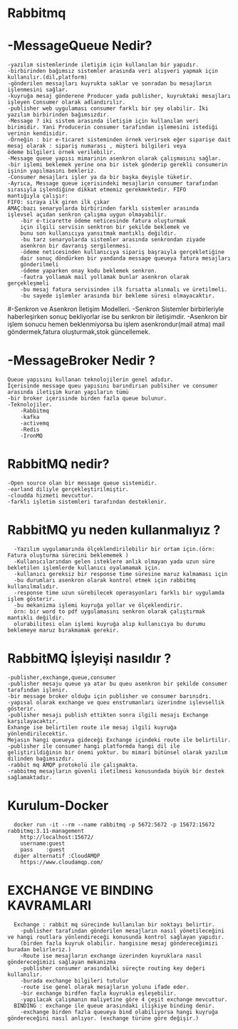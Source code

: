 # Rabbitmq 
# -MessageQueue Nedir?
	-yazılım sistemlerinde iletişim için kullanılan bir yapıdır.
	-birbirinden bağımsız sistemler arasında veri alışveri yapmak için kullanılır.(dil,platform)
	-gönderilen messajları kuyrukta saklar ve sonradan bu mesajların işlenmesini sağlar.
	-kuyruğa mesaj gönderene Producer yada publisher, kuyruktaki mesajları işleyen Consumer olarak adlandırılır.
	-publisher web uygulaması consumer farklı bir şey olabilir. İki yazılım birbirinden bağımsızdır.
	-Message ? iki sistem arasında iletişim için kullanılan veri birimidir. Yani Producerin consumer tarafından işlemesini istediği
	verinin kendisidir.
	-Örneğin : bir e-ticaret sisteminden örnek verirsek eğer siparişe dait mesaj olarak : sipariş numarası , müşteri bilgileri veya
	ödeme bilgileri örnek verilebilir.
	-Message queue yapısı mimarinin asenkron olarak çalışmasını sağlar.
	-bir işlemi beklemek yerine ona bir istek gönderip gerekli consumerin işinin yapılmasını bekleriz.
	-Consumer mesajları işler ya da bir başka deyişle tüketir.
	-Ayrıca, Message queue içerisindeki mesajların consumer tarafından sırasıyla işlendiğine dikkat etmemiz gerekmektedir. FIFO 
	mantığıyla çalışır:
	FIFO: sıraya ilk giren ilk çıkar
	AMAÇ:bazı senaryolarda birbirinden farklı sistemler arasında
	işlevsel açıdan senkron çalışma uygun olmayabilir.
		-bir e-ticarette ödeme neticesinde fatura oluşturmak 
		için ilgili servisin senktron bir şekilde beklemek ve 
		bunu son kullanıcıya yansıtmak mantıklı değildir.
		-bu tarz senaryolarda sistemler arasında senkrondan ziyade
		asenkron bir davranış sergilenmesi.
		-ödeme neticesinden kullanıcıya sipariş başraıyla gerçekletiğine
		dair sonuç döndürken bir yandanda message queueya fatura mesajları
		gönderilmeli
		-ödeme yaparken onay kodu beklemek senkron.
		-fautra yollamak mail yollamak bunlar asenkron olarak gerçekleşmeli
		-bu mesaj fatura servisinden ilk fırsatta alınmalı ve üretilmeli.
		-bu sayede işlemler arasında bir bekleme süresi olmayacaktır.
		
#-Senkron ve Asenkron İletişim Modelleri.
    -Senkron
	      Sistemler birbirleriyle haberleşirken sonuç bekliyorlar ise bu senkron bir iletişimdir.
	 -Asenkron
	       bir işlem sonucu hemen beklenmiyorsa bu işlem asenkrondur(mail atma)
	       mail göndermek,fatura oluşturmak,stok güncellemek.
	
	
	
# -MessageBroker Nedir ? 
  	Queue yapısını kullanan teknolojilerin genel adıdır.
   	İçerisinde message queu yapısını barındırıan publsiher ve consumer arasında iletişim kuran yapıların tümü
   	-bir broker içerisinde birden fazla queue bulunur.
   	-Teknolojiler.
   		-Rabbitmq
   		-kafka
   		-activemq
   		-Redis
   		-IronMQ
 
 
# RabbitMQ nedir?
  	-Open source olan bir message queue sistemidir.
  	-earland diliyle gerçekleştirilmiştir.
  	-cloudda hizmeti mevcuttur.
  	-farklı işletim sistemleri tarafından desteklenir.
  
# RabbitMQ yu neden kullanmalıyız ? 
	  -Yazılım uygulamarında ölçeklendirilebilir bir ortam için.(örn: Fatura oluşturma sürecini beklememek )
	  -Kullanıcılarından gelen isteklere anlık olmayan yada uzun süre bekletilen işlemlerde kullanıcı oyalamamak için.
	  -kullanıcı gereksiz bir response time süresine maruz kalmaması için
	  -bu durumları asenkron olarak kontrol etmek için rabbitmq kullanılmalıdır.
	  -response time uzun sürebilecek operasyonları farklı bir uygulamda işlem gösterir.
	  -bu mekanizma işlemi kuyruğa yollar ve ölçeklendirir.
	  örn: bir word to pdf uygulamasını senkron olarak çalıştırmak mantıklı değildir.
	  olurabilitesi olan işlemi kuyruğa alıp kullanıcıya bu durumu beklemeye maruz bırakmamak gerekir.


# RabbitMQ İşleyişi nasıldır ? 
  	-publisher,exchange,queue,consumer
  	-publisher mesaju queue ya atar bu queu asenkron bir şekilde consumer tarafından işlenir.
  	-bir message broker olduğu için publisher ve consumer barınıdrı.
  	-yapısal olarak exchange ve queu enstrumanları üzerindne işlevsellik gösterir.
  	-publisher mesajı publish ettikten sonra ilgili mesajı Exchange karşılayacaktır.
  	Exhange ise belirtilen route ile mesaj ilgili kuyruğa yönlendirilecektir.
  	Mejasın hangi queueya gideceği Exchange içindeki route ile belirtilir.
  	-publisher ile consumer hangi platformda hangi dil ile geliştirildiğinin bir önemi yoktur. bu mimari bütünsel olarak yazılım dilinden bağımsızdır.
  	-rabbit mq AMQP protokolü ile çalışmakta.
  	-rabbitmq mesajların güvenli iletilmesi konusundada büyük bir destek sağlamaktadır.

# Kurulum-Docker
	  docker run -it --rm --name rabbitmq -p 5672:5672 -p 15672:15672 rabbitmq:3.11-management
	  	http://localhost:15672/
	  	username:guest
	  	pass 	:guest
	  diğer alternatif :CloudAMQP 
	  	https://www.cloudamqp.com/



# EXCHANGE VE BINDING KAVRAMLARI
	  Exchange : rabbit mq sürecinde kullanılan bir noktayı belirtir.
	  	-publisher tarafından gönderilen mesajların nasıl yönetileceğini ve hangi routlara yönlendireceği konusunda kontrol sağlayan yapıdır.
	  	(birden fazla kuyruk olabilir. hangisine mesaj göndereceğimizi buradan belirleriz.)
	  	-Route ise mesajların exchange üzerinden kuyruklara nasıl göndereceğimizi sağlayan mekanizma
	  	-publisher consumer arasındalki süreçte routing key değeri kullanılır.
	  	-burada exchange bilgileri tutulur
	  	-route ise genel olarak mesajların yolunu ifade eder.
	  	-bir exchange birdfen fazla kuyrukla eşleşebilir.
	  	-yapılacak çalışmanın maliyetine göre 4 çeşit exchange mevcuttur.
	  BINDING : exchange ile queue arasındaki ilişkiye binding denir.
	  	-exchange birden fazla queueya bind olabiliyorsa hangi kuyruğa göndereceğini nasıl anlıyor. (exchange türüne göre değişir.)
	
	

